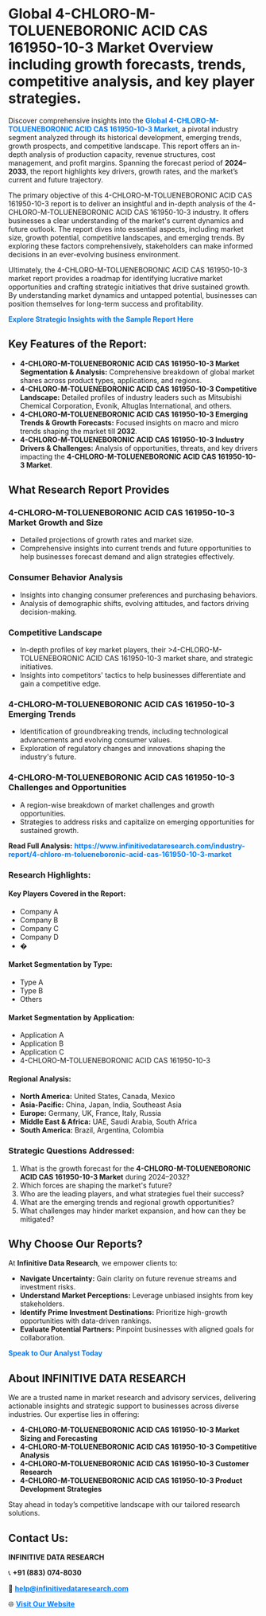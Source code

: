 <h1>Global 4-CHLORO-M-TOLUENEBORONIC ACID CAS 161950-10-3 Market Overview including growth forecasts, trends, competitive analysis, and key player strategies.</h1>
<p>
Discover comprehensive insights into the 
<a href="https://www.infinitivedataresearch.com/industry-report/4-chloro-m-tolueneboronic-acid-cas-161950-10-3-market" rel="dofollow" style="color: #007BFF; text-decoration: none;"><strong>Global 4-CHLORO-M-TOLUENEBORONIC ACID CAS 161950-10-3 Market</strong></a>, a pivotal industry segment analyzed through its historical development, emerging trends, growth prospects, and competitive landscape. This report offers an in-depth analysis of production capacity, revenue structures, cost management, and profit margins. Spanning the forecast period of <strong>2024–2033</strong>, the report highlights key drivers, growth rates, and the market’s current and future trajectory.
</p>
<p>
The primary objective of this 4-CHLORO-M-TOLUENEBORONIC ACID CAS 161950-10-3 report is to deliver an insightful and in-depth analysis of the 4-CHLORO-M-TOLUENEBORONIC ACID CAS 161950-10-3 industry. It offers businesses a clear understanding of the market's current dynamics and future outlook. The report dives into essential aspects, including market size, growth potential, competitive landscapes, and emerging trends. By exploring these factors comprehensively, stakeholders can make informed decisions in an ever-evolving business environment.
</p>
<p>
Ultimately, the 4-CHLORO-M-TOLUENEBORONIC ACID CAS 161950-10-3 market report provides a roadmap for identifying lucrative market opportunities and crafting strategic initiatives that drive sustained growth. By understanding market dynamics and untapped potential, businesses can position themselves for long-term success and profitability.
</p>
<p>
<a href="https://www.infinitivedataresearch.com/request-sample/reportId=112536" style="color: #007BFF; text-decoration: none;"><strong>Explore Strategic Insights with the Sample Report Here</strong></a>
</p>

<h2>Key Features of the Report:</h2>
<ul>
<li><strong>4-CHLORO-M-TOLUENEBORONIC ACID CAS 161950-10-3 Market Segmentation & Analysis:</strong> Comprehensive breakdown of global market shares across product types, applications, and regions.</li>
<li><strong>4-CHLORO-M-TOLUENEBORONIC ACID CAS 161950-10-3 Competitive Landscape:</strong> Detailed profiles of industry leaders such as Mitsubishi Chemical Corporation, Evonik, Altuglas International, and others.</li>
<li><strong>4-CHLORO-M-TOLUENEBORONIC ACID CAS 161950-10-3 Emerging Trends & Growth Forecasts:</strong> Focused insights on macro and micro trends shaping the market till <strong>2032</strong>.</li>
<li><strong>4-CHLORO-M-TOLUENEBORONIC ACID CAS 161950-10-3 Industry Drivers & Challenges:</strong> Analysis of opportunities, threats, and key drivers impacting the <strong>4-CHLORO-M-TOLUENEBORONIC ACID CAS 161950-10-3 Market</strong>.</li>
</ul>

<h2>What Research Report Provides</h2>
<h3>4-CHLORO-M-TOLUENEBORONIC ACID CAS 161950-10-3 Market Growth and Size</h3>
<ul>
<li>Detailed projections of growth rates and market size.</li>
<li>Comprehensive insights into current trends and future opportunities to help businesses forecast demand and align strategies effectively.</li>
</ul>

<h3>Consumer Behavior Analysis</h3>
<ul>
<li>Insights into changing consumer preferences and purchasing behaviors.</li>
<li>Analysis of demographic shifts, evolving attitudes, and factors driving decision-making.</li>
</ul>

<h3>Competitive Landscape</h3>
<ul>
<li>In-depth profiles of key market players, their >4-CHLORO-M-TOLUENEBORONIC ACID CAS 161950-10-3 market share, and strategic initiatives.</li>
<li>Insights into competitors' tactics to help businesses differentiate and gain a competitive edge.</li>
</ul>

<h3>4-CHLORO-M-TOLUENEBORONIC ACID CAS 161950-10-3 Emerging Trends</h3>
<ul>
<li>Identification of groundbreaking trends, including technological advancements and evolving consumer values.</li>
<li>Exploration of regulatory changes and innovations shaping the industry's future.</li>
</ul>

<h3>4-CHLORO-M-TOLUENEBORONIC ACID CAS 161950-10-3 Challenges and Opportunities</h3>
<ul>
<li>A region-wise breakdown of market challenges and growth opportunities.</li>
<li>Strategies to address risks and capitalize on emerging opportunities for sustained growth.</li>
</ul>
<p><strong>Read Full Analysis:</strong> <a href="https://www.infinitivedataresearch.com/industry-report/4-chloro-m-tolueneboronic-acid-cas-161950-10-3-market" rel="dofollow" style="color: #007BFF; text-decoration: none;"><strong>https://www.infinitivedataresearch.com/industry-report/4-chloro-m-tolueneboronic-acid-cas-161950-10-3-market</strong></a></p>
<h3>Research Highlights:</h3>
<h4>Key Players Covered in the Report:</h4>
<ul><li>Company A</li><li>Company B</li><li>Company C</li><li>Company D</li><li>�</li></ul>
<h4>Market Segmentation by Type:</h4>
<ul><li>Type A</li><li>Type B</li><li>Others</li></ul>
<h4>Market Segmentation by Application:</h4>
<ul><li>Application A</li><li>Application B</li><li>Application C</li><li>4-CHLORO-M-TOLUENEBORONIC ACID CAS 161950-10-3</li></ul>

<h4>Regional Analysis:</h4>
<ul>
<li><strong>North America:</strong> United States, Canada, Mexico</li>
<li><strong>Asia-Pacific:</strong> China, Japan, India, Southeast Asia</li>
<li><strong>Europe:</strong> Germany, UK, France, Italy, Russia</li>
<li><strong>Middle East & Africa:</strong> UAE, Saudi Arabia, South Africa</li>
<li><strong>South America:</strong> Brazil, Argentina, Colombia</li>
</ul>

<h3>Strategic Questions Addressed:</h3>
<ol>
<li>What is the growth forecast for the <strong>4-CHLORO-M-TOLUENEBORONIC ACID CAS 161950-10-3 Market</strong> during 2024–2032?</li>
<li>Which forces are shaping the market's future?</li>
<li>Who are the leading players, and what strategies fuel their success?</li>
<li>What are the emerging trends and regional growth opportunities?</li>
<li>What challenges may hinder market expansion, and how can they be mitigated?</li>
</ol>

<h2>Why Choose Our Reports?</h2>
<p>At <strong>Infinitive Data Research</strong>, we empower clients to:</p>
<ul>
<li><strong>Navigate Uncertainty:</strong> Gain clarity on future revenue streams and investment risks.</li>
<li><strong>Understand Market Perceptions:</strong> Leverage unbiased insights from key stakeholders.</li>
<li><strong>Identify Prime Investment Destinations:</strong> Prioritize high-growth opportunities with data-driven rankings.</li>
<li><strong>Evaluate Potential Partners:</strong> Pinpoint businesses with aligned goals for collaboration.</li>
</ul>
<p><a href="https://www.infinitivedataresearch.com/industry-report/4-chloro-m-tolueneboronic-acid-cas-161950-10-3-market" rel="dofollow" style="color: #007BFF; text-decoration: none;"><strong>Speak to Our Analyst Today</strong></a></p>

<h2>About INFINITIVE DATA RESEARCH</h2>
<p>We are a trusted name in market research and advisory services, delivering actionable insights and strategic support to businesses across diverse industries. Our expertise lies in offering:</p>
<ul>
<li><strong>4-CHLORO-M-TOLUENEBORONIC ACID CAS 161950-10-3 Market Sizing and Forecasting</strong></li>
<li><strong>4-CHLORO-M-TOLUENEBORONIC ACID CAS 161950-10-3 Competitive Analysis</strong></li>
<li><strong>4-CHLORO-M-TOLUENEBORONIC ACID CAS 161950-10-3 Customer Research</strong></li>
<li><strong>4-CHLORO-M-TOLUENEBORONIC ACID CAS 161950-10-3 Product Development Strategies</strong></li>
</ul>
<p>Stay ahead in today’s competitive landscape with our tailored research solutions.</p>

<h2>Contact Us:</h2>
<p><strong>INFINITIVE DATA RESEARCH</strong></p>
<p>📞 <strong>+91 (883) 074-8030</strong></p>
<p>📧 <strong><a href="mailto:help@infinitivedataresearch.com" style="color: #007BFF;">help@infinitivedataresearch.com</a></strong></p>
<p>🌐 <strong><a href="https://www.infinitivedataresearch.com" rel="dofollow" style="color: #007BFF;">Visit Our Website</a></strong></p>